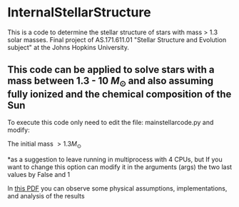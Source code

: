# InternalStellarStructure
This is a code to determine the stellar structure of stars with mass > 1.3 solar masses. Final project of AS.171.611.01 "Stellar Structure and Evolution subject" at the Johns Hopkins University.

## This code can be applied to solve stars with a mass between 1.3 - 10 $M_{\odot}$ and also assuming fully ionized and the chemical composition of the Sun 

To execute this code only need to edit the file: mainstellarcode.py and modify:

The initial mass $> 1.3 M_{\odot}$

*as a suggestion to leave running in multiprocess with 4 CPUs, but If you want to change this option can modify it in the arguments (args) the two last values by False and 1 

In [this PDF](https://livejohnshopkins-my.sharepoint.com/:b:/g/personal/noliver8_jh_edu/EaRznfckOtlEr36TB8IFzKEBl3WvTcU_vc9oQ2lOLfLPYQ?e=dCUOob) you can observe some physical assumptions, implementations, and analysis of the results
